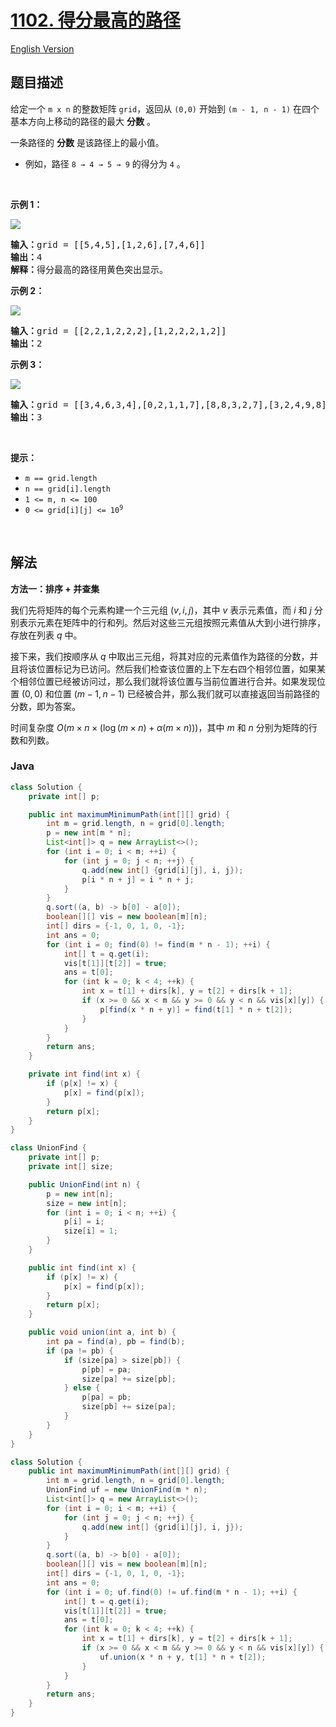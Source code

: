 # [1102. 得分最高的路径](https://leetcode.cn/problems/path-with-maximum-minimum-value)

[English Version](/solution/1100-1199/1102.Path%20With%20Maximum%20Minimum%20Value/README_EN.md)

## 题目描述

<!-- 这里写题目描述 -->

<p>给定一个 <code>m x n</code> 的整数矩阵&nbsp;<code>grid</code>，返回从 <code>(0,0)</code> 开始到 <code>(m - 1, n - 1)</code> 在四个基本方向上移动的路径的最大 <strong>分数</strong> 。</p>

<p>一条路径的 <strong>分数</strong> 是该路径上的最小值。</p>

<ul>
	<li>例如，路径 <code>8 → 4 → 5 → 9</code> 的得分为 <code>4</code> 。</li>
</ul>

<p>&nbsp;</p>

<p><strong>示例 1：</strong></p>

<p><img src="https://fastly.jsdelivr.net/gh/doocs/leetcode@main/solution/1100-1199/1102.Path%20With%20Maximum%20Minimum%20Value/images/maxgrid1.jpg" /></p>

<pre>
<strong>输入：</strong>grid = [[5,4,5],[1,2,6],[7,4,6]]
<strong>输出：</strong>4
<strong>解释：</strong>得分最高的路径用黄色突出显示。 
</pre>

<p><strong>示例 2：</strong></p>

<p><img src="https://fastly.jsdelivr.net/gh/doocs/leetcode@main/solution/1100-1199/1102.Path%20With%20Maximum%20Minimum%20Value/images/maxgrid2.jpg" /></p>

<pre>
<strong>输入：</strong>grid = [[2,2,1,2,2,2],[1,2,2,2,1,2]]
<strong>输出：</strong>2</pre>

<p><strong>示例 3：</strong></p>

<p><img src="https://fastly.jsdelivr.net/gh/doocs/leetcode@main/solution/1100-1199/1102.Path%20With%20Maximum%20Minimum%20Value/images/maxgrid3.jpg" /></p>

<pre>
<strong>输入：</strong>grid = [[3,4,6,3,4],[0,2,1,1,7],[8,8,3,2,7],[3,2,4,9,8],[4,1,2,0,0],[4,6,5,4,3]]
<strong>输出：</strong>3</pre>

<p>&nbsp;</p>

<p><strong>提示：</strong></p>

<ul>
	<li><code>m == grid.length</code></li>
	<li><code>n == grid[i].length</code></li>
	<li><code>1 &lt;= m, n &lt;= 100</code></li>
	<li><code>0 &lt;= grid[i][j] &lt;= 10<sup>9</sup></code></li>
</ul>

<p>&nbsp;</p>

## 解法

**方法一：排序 + 并查集**

我们先将矩阵的每个元素构建一个三元组 $(v, i, j)$，其中 $v$ 表示元素值，而 $i$ 和 $j$ 分别表示元素在矩阵中的行和列。然后对这些三元组按照元素值从大到小进行排序，存放在列表 $q$ 中。

接下来，我们按顺序从 $q$ 中取出三元组，将其对应的元素值作为路径的分数，并且将该位置标记为已访问。然后我们检查该位置的上下左右四个相邻位置，如果某个相邻位置已经被访问过，那么我们就将该位置与当前位置进行合并。如果发现位置 $(0, 0)$ 和位置 $(m - 1, n - 1)$ 已经被合并，那么我们就可以直接返回当前路径的分数，即为答案。

时间复杂度 $O(m \times n \times (\log (m \times n) + \alpha(m \times n)))$，其中 $m$ 和 $n$ 分别为矩阵的行数和列数。

### **Java**

```java
class Solution {
    private int[] p;

    public int maximumMinimumPath(int[][] grid) {
        int m = grid.length, n = grid[0].length;
        p = new int[m * n];
        List<int[]> q = new ArrayList<>();
        for (int i = 0; i < m; ++i) {
            for (int j = 0; j < n; ++j) {
                q.add(new int[] {grid[i][j], i, j});
                p[i * n + j] = i * n + j;
            }
        }
        q.sort((a, b) -> b[0] - a[0]);
        boolean[][] vis = new boolean[m][n];
        int[] dirs = {-1, 0, 1, 0, -1};
        int ans = 0;
        for (int i = 0; find(0) != find(m * n - 1); ++i) {
            int[] t = q.get(i);
            vis[t[1]][t[2]] = true;
            ans = t[0];
            for (int k = 0; k < 4; ++k) {
                int x = t[1] + dirs[k], y = t[2] + dirs[k + 1];
                if (x >= 0 && x < m && y >= 0 && y < n && vis[x][y]) {
                    p[find(x * n + y)] = find(t[1] * n + t[2]);
                }
            }
        }
        return ans;
    }

    private int find(int x) {
        if (p[x] != x) {
            p[x] = find(p[x]);
        }
        return p[x];
    }
}
```

```java
class UnionFind {
    private int[] p;
    private int[] size;

    public UnionFind(int n) {
        p = new int[n];
        size = new int[n];
        for (int i = 0; i < n; ++i) {
            p[i] = i;
            size[i] = 1;
        }
    }

    public int find(int x) {
        if (p[x] != x) {
            p[x] = find(p[x]);
        }
        return p[x];
    }

    public void union(int a, int b) {
        int pa = find(a), pb = find(b);
        if (pa != pb) {
            if (size[pa] > size[pb]) {
                p[pb] = pa;
                size[pa] += size[pb];
            } else {
                p[pa] = pb;
                size[pb] += size[pa];
            }
        }
    }
}

class Solution {
    public int maximumMinimumPath(int[][] grid) {
        int m = grid.length, n = grid[0].length;
        UnionFind uf = new UnionFind(m * n);
        List<int[]> q = new ArrayList<>();
        for (int i = 0; i < m; ++i) {
            for (int j = 0; j < n; ++j) {
                q.add(new int[] {grid[i][j], i, j});
            }
        }
        q.sort((a, b) -> b[0] - a[0]);
        boolean[][] vis = new boolean[m][n];
        int[] dirs = {-1, 0, 1, 0, -1};
        int ans = 0;
        for (int i = 0; uf.find(0) != uf.find(m * n - 1); ++i) {
            int[] t = q.get(i);
            vis[t[1]][t[2]] = true;
            ans = t[0];
            for (int k = 0; k < 4; ++k) {
                int x = t[1] + dirs[k], y = t[2] + dirs[k + 1];
                if (x >= 0 && x < m && y >= 0 && y < n && vis[x][y]) {
                    uf.union(x * n + y, t[1] * n + t[2]);
                }
            }
        }
        return ans;
    }
}
```
